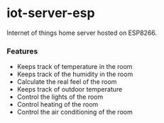 # iot-server-esp
Internet of things home server hosted on ESP8266.

### Features
* Keeps track of temperature in the room
* Keeps track of the humidity in the room
* Calculate the real feel of the room
* Keeps track of outdoor temperature
* Control the lights of the room
* Control heating of the room
* Control the air conditioning of the room
